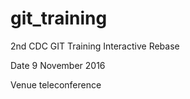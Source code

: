# git_training

2nd CDC GIT Training Interactive Rebase

Date 9 November 2016

Venue teleconference
